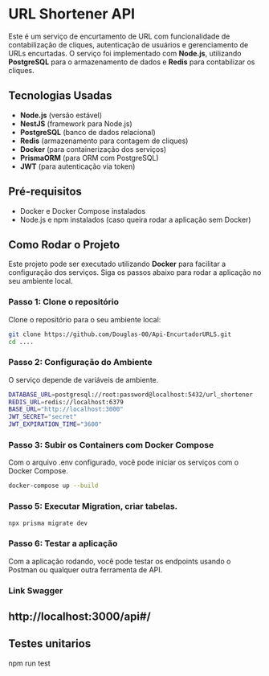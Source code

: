 # URL Shortener API

Este é um serviço de encurtamento de URL com funcionalidade de contabilização de cliques, autenticação de usuários e gerenciamento de URLs encurtadas. O serviço foi implementado com **Node.js**, utilizando **PostgreSQL** para o armazenamento de dados e **Redis** para contabilizar os cliques.

## Tecnologias Usadas

- **Node.js** (versão estável)
- **NestJS** (framework para Node.js)
- **PostgreSQL** (banco de dados relacional)
- **Redis** (armazenamento para contagem de cliques)
- **Docker** (para containerização dos serviços)
- **PrismaORM** (para ORM com PostgreSQL)
- **JWT** (para autenticação via token)

## Pré-requisitos

- Docker e Docker Compose instalados
- Node.js e npm instalados (caso queira rodar a aplicação sem Docker)

## Como Rodar o Projeto

Este projeto pode ser executado utilizando **Docker** para facilitar a configuração dos serviços. Siga os passos abaixo para rodar a aplicação no seu ambiente local.

### Passo 1: Clone o repositório

Clone o repositório para o seu ambiente local:

```bash
git clone https://github.com/Douglas-00/Api-EncurtadorURLS.git
cd ....
```

### Passo 2: Configuração do Ambiente

O serviço depende de variáveis de ambiente.

```bash
DATABASE_URL=postgresql://root:password@localhost:5432/url_shortener
REDIS_URL=redis://localhost:6379
BASE_URL="http://localhost:3000"
JWT_SECRET="secret"
JWT_EXPIRATION_TIME="3600"
```

### Passo 3: Subir os Containers com Docker Compose

Com o arquivo .env configurado, você pode iniciar os serviços com o Docker Compose.

```bash
docker-compose up --build
```

### Passo 5: Executar Migration, criar tabelas.

```bash
npx prisma migrate dev
```

### Passo 6: Testar a aplicação

Com a aplicação rodando, você pode testar os endpoints usando o Postman ou qualquer outra ferramenta de API.

### Link Swagger

## http://localhost:3000/api#/

## Testes unitarios

npm run test
